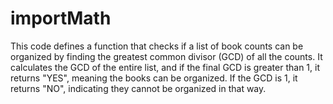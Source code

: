 # importMath

This code defines a function that checks if a list of book counts can be organized by finding the greatest common divisor (GCD) of all the counts. It calculates the GCD of the entire list, and if the final GCD is greater than 1, it returns "YES", meaning the books can be organized. If the GCD is 1, it returns "NO", indicating they cannot be organized in that way.
